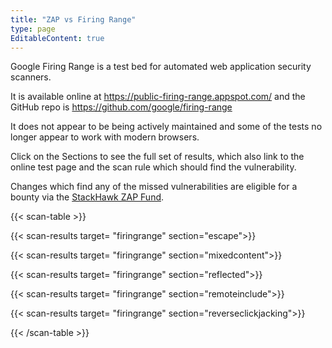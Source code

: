 ```yaml
---
title: "ZAP vs Firing Range"
type: page
EditableContent: true
---
```

Google Firing Range is a test bed for automated web application security scanners. 

It is available online at https://public-firing-range.appspot.com/ and the GitHub repo is https://github.com/google/firing-range

It does not appear to be being actively maintained and some of the tests no longer appear to work with modern browsers. 

Click on the Sections to see the full set of results, which also link to the online test page and the scan rule which should find the vulnerability.

Changes which find any of the missed vulnerabilities are eligible for a bounty via the [StackHawk ZAP Fund](https://www.stackhawk.com/zap-fund/). 

{{< scan-table >}}

  {{< scan-results target= "firingrange" section="escape">}}

  {{< scan-results target= "firingrange" section="mixedcontent">}}

  {{< scan-results target= "firingrange" section="reflected">}}

  {{< scan-results target= "firingrange" section="remoteinclude">}}

  {{< scan-results target= "firingrange" section="reverseclickjacking">}}

{{< /scan-table >}}
